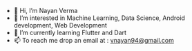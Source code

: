 - 👋 Hi, I’m Nayan Verma
- 👀 I’m interested in Machine Learning, Data Science, Android development, Web Development
- 🌱 I’m currently learning Flutter and Dart
- 📫 To reach me drop an email at : vnayan94@gmail.com

<!---
nayan1306/nayan1306 is a ✨ special ✨ repository because its `README.md` (this file) appears on your GitHub profile.
You can click the Preview link to take a look at your changes.
--->
